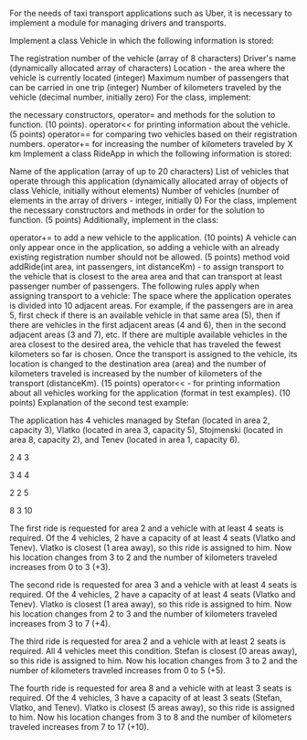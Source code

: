 For the needs of taxi transport applications such as Uber, it is necessary to implement a module for managing drivers and transports.

Implement a class Vehicle in which the following information is stored:


The registration number of the vehicle (array of 8 characters)
Driver's name (dynamically allocated array of characters)
Location - the area where the vehicle is currently located (integer)
Maximum number of passengers that can be carried in one trip (integer)
Number of kilometers traveled by the vehicle (decimal number, initially zero)
For the class, implement:

the necessary constructors,
operator= and methods for the solution to function. (10 points).
operator<< for printing information about the vehicle. (5 points)
operator== for comparing two vehicles based on their registration numbers.
operator+= for increasing the number of kilometers traveled by X km
Implement a class RideApp in which the following information is stored:

Name of the application (array of up to 20 characters)
List of vehicles that operate through this application (dynamically allocated array of objects of class Vehicle, initially without elements)
Number of vehicles (number of elements in the array of drivers - integer, initially 0)
For the class, implement the necessary constructors and methods in order for the solution to function. (5 points) Additionally, implement in the class:

operator+= to add a new vehicle to the application. (10 points)
A vehicle can only appear once in the application, so adding a vehicle with an already existing registration number should not be allowed. (5 points)
method void addRide(int area, int passengers, int distanceKm) - to assign transport to the vehicle that is closest to the area area and that can transport at least passenger number of passengers. The following rules apply when assigning transport to a vehicle:
The space where the application operates is divided into 10 adjacent areas. For example, if the passengers are in area 5, first check if there is an available vehicle in that same area (5), then if there are vehicles in the first adjacent areas (4 and 6), then in the second adjacent areas (3 and 7), etc.
If there are multiple available vehicles in the area closest to the desired area, the vehicle that has traveled the fewest kilometers so far is chosen.
Once the transport is assigned to the vehicle, its location is changed to the destination area (area) and the number of kilometers traveled is increased by the number of kilometers of the transport (distanceKm). (15 points)
operator<< - for printing information about all vehicles working for the application (format in test examples). (10 points)
Explanation of the second test example:

The application has 4 vehicles managed by Stefan (located in area 2, capacity 3), Vlatko (located in area 3, capacity 5), Stojmenski (located in area 8, capacity 2), and Tenev (located in area 1, capacity 6).

2 4 3

3 4 4

2 2 5

8 3 10



The first ride is requested for area 2 and a vehicle with at least 4 seats is required. Of the 4 vehicles, 2 have a capacity of at least 4 seats (Vlatko and Tenev). Vlatko is closest (1 area away), so this ride is assigned to him. Now his location changes from 3 to 2 and the number of kilometers traveled increases from 0 to 3 (+3).



The second ride is requested for area 3 and a vehicle with at least 4 seats is required. Of the 4 vehicles, 2 have a capacity of at least 4 seats (Vlatko and Tenev). Vlatko is closest (1 area away), so this ride is assigned to him. Now his location changes from 2 to 3 and the number of kilometers traveled increases from 3 to 7 (+4).



The third ride is requested for area 2 and a vehicle with at least 2 seats is required. All 4 vehicles meet this condition. Stefan is closest (0 areas away), so this ride is assigned to him. Now his location changes from 3 to 2 and the number of kilometers traveled increases from 0 to 5 (+5).



The fourth ride is requested for area 8 and a vehicle with at least 3 seats is required. Of the 4 vehicles, 3 have a capacity of at least 3 seats (Stefan, Vlatko, and Tenev). Vlatko is closest (5 areas away), so this ride is assigned to him. Now his location changes from 3 to 8 and the number of kilometers traveled increases from 7 to 17 (+10).